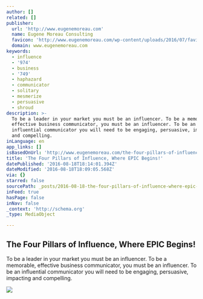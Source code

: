 ```yaml
---
author: []
related: []
publisher:
  url: 'http://www.eugenemoreau.com'
  name: Eugene Moreau Consulting
  favicon: 'http://www.eugenemoreau.com/wp-content/uploads/2016/07/favicon-1.png'
  domain: www.eugenemoreau.com
keywords:
  - influence
  - '974'
  - business
  - '749'
  - haphazard
  - communicator
  - solitary
  - mesmerize
  - persuasive
  - shroud
description: >-
  To be a leader in your market you must be an influencer. To be a memorable,
  effective business communicator, you must be an influencer. To be an
  influential communicator you will need to be engaging, persuasive, impacting
  and compelling.
inLanguage: en
app_links: []
isBasedOnUrl: 'http://www.eugenemoreau.com/the-four-pillars-of-influence-where-epic-begins/'
title: 'The Four Pillars of Influence, Where EPIC Begins!'
datePublished: '2016-08-18T18:14:01.394Z'
dateModified: '2016-08-18T18:09:05.568Z'
via: {}
starred: false
sourcePath: _posts/2016-08-18-the-four-pillars-of-influence-where-epic-begins.md
inFeed: true
hasPage: false
inNav: false
_context: 'http://schema.org'
_type: MediaObject

---
```

<article style=""><h1>The Four Pillars of Influence, Where EPIC Begins!</h1><p>To be a leader in your market you must be an influencer. To be a memorable, effective business communicator, you must be an influencer. To be an influential communicator you will need to be engaging, persuasive, impacting and compelling.</p><img src="http://www.eugenemoreau.com/wp-content/uploads/2016/08/4-pillars.jpg" /></article>